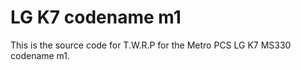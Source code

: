 # LG K7 codename m1
This is the source code for T.W.R.P for the Metro PCS LG K7 MS330 codename m1. 


